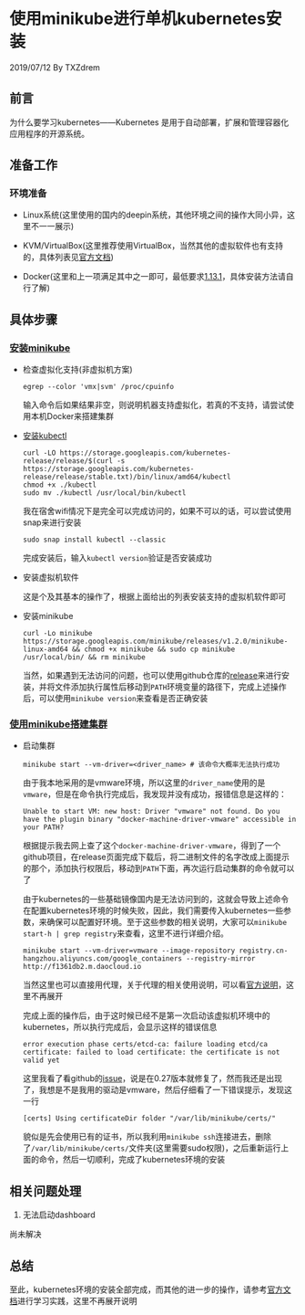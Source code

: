 # 使用minikube进行单机kubernetes安装

2019/07/12 By TXZdrem

## 前言

为什么要学习kubernetes——Kubernetes 是用于自动部署，扩展和管理容器化应用程序的开源系统。

## 准备工作

### 环境准备

- Linux系统(这里使用的国内的deepin系统，其他环境之间的操作大同小异，这里不一一展示)

- KVM/VirtualBox(这里推荐使用VirtualBox，当然其他的虚拟软件也有支持的，具体列表见[官方文档](https://kubernetes.io/docs/setup/learning-environment/minikube/#specifying-the-vm-driver))

- Docker(这里和上一项满足其中之一即可，最低要求[1.13.1](https://github.com/kubernetes/kubernetes/pull/77051)，具体安装方法请自行了解)

## 具体步骤

### [安装minikube](https://kubernetes.io/docs/tasks/tools/install-minikube/)

- 检查虚拟化支持(非虚拟机方案)

    ```(shell)
    egrep --color 'vmx|svm' /proc/cpuinfo
    ```

    输入命令后如果结果非空，则说明机器支持虚拟化，若真的不支持，请尝试使用本机Docker来搭建集群

- [安装kubectl](https://kubernetes.io/docs/tasks/tools/install-kubectl/#install-kubectl-on-linux)

    ```(shell)
    curl -LO https://storage.googleapis.com/kubernetes-release/release/$(curl -s https://storage.googleapis.com/kubernetes-release/release/stable.txt)/bin/linux/amd64/kubectl
    chmod +x ./kubectl
    sudo mv ./kubectl /usr/local/bin/kubectl
    ```

    我在宿舍wifi情况下是完全可以完成访问的，如果不可以的话，可以尝试使用snap来进行安装

    ```(shell)
    sudo snap install kubectl --classic
    ```

    完成安装后，输入`kubectl version`验证是否安装成功

- 安装虚拟机软件

    这是个及其基本的操作了，根据上面给出的列表安装支持的虚拟机软件即可

- 安装minikube

    ```(bash)
    curl -Lo minikube https://storage.googleapis.com/minikube/releases/v1.2.0/minikube-linux-amd64 && chmod +x minikube && sudo cp minikube /usr/local/bin/ && rm minikube
    ```

    当然，如果遇到无法访问的问题，也可以使用github仓库的[release](https://github.com/kubernetes/minikube/releases)来进行安装，并将文件添加执行属性后移动到`PATH`环境变量的路径下，完成上述操作后，可以使用`minikube version`来查看是否正确安装

### [使用minikube搭建集群](https://kubernetes.io/docs/setup/learning-environment/minikube/)

- 启动集群

    ```(shell)
    minikube start --vm-driver=<driver_name> # 该命令大概率无法执行成功
    ```

    由于我本地采用的是vmware环境，所以这里的`driver_name`使用的是`vmware`，但是在命令执行完成后，我发现并没有成功，报错信息是这样的：

    ```(text)
    Unable to start VM: new host: Driver "vmware" not found. Do you have the plugin binary "docker-machine-driver-vmware" accessible in your PATH?
    ```

    根据提示我去网上查了这个`docker-machine-driver-vmware`，得到了一个github项目，在release页面完成下载后，将二进制文件的名字改成上面提示的那个，添加执行权限后，移动到`PATH`下面，再次运行启动集群的命令就可以了

    由于kubernetes的一些基础镜像国内是无法访问到的，这就会导致上述命令在配置kubernetes环境的时候失败，因此，我们需要传入kubernetes一些参数，来确保可以配置好环境。至于这些参数的相关说明，大家可以`minikube start-h | grep registry`来查看，这里不进行详细介绍。

    ```(bash)
    minikube start --vm-driver=vmware --image-repository registry.cn-hangzhou.aliyuncs.com/google_containers --registry-mirror http://f1361db2.m.daocloud.io
    ```

    当然这里也可以直接用代理，关于代理的相关使用说明，可以看[官方说明](https://kubernetes.io/docs/setup/learning-environment/minikube/#using-minikube-with-an-http-proxy)，这里不再展开

    完成上面的操作后，由于这时候已经不是第一次启动该虚拟机环境中的kubernetes，所以执行完成后，会显示这样的错误信息

    ```(text)
    error execution phase certs/etcd-ca: failure loading etcd/ca certificate: failed to load certificate: the certificate is not valid yet
    ```

    这里我看了看github的[issue](https://github.com/kubernetes/minikube/issues/2749)，说是在0.27版本就修复了，然而我还是出现了，我想是不是我用的驱动是vmware，然后仔细看了一下错误提示，发现这一行

    ```(text)
    [certs] Using certificateDir folder "/var/lib/minikube/certs/"
    ```

    貌似是先会使用已有的证书，所以我利用`minikube ssh`连接进去，删除了`/var/lib/minikube/certs/`文件夹(这里需要sudo权限)，之后重新运行上面的命令，然后一切顺利，完成了kubernetes环境的安装

## 相关问题处理

1. 无法启动dashboard

尚未解决

## 总结

至此，kubernetes环境的安装全部完成，而其他的进一步的操作，请参考[官方文档](https://kubernetes.io/docs/setup/learning-environment/minikube/)进行学习实践，这里不再展开说明
